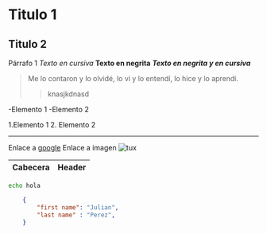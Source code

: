 # Titulo 1 
## Titulo 2

Párrafo 1 
*Texto en cursiva*
**Texto en negrita**
***Texto en negrita y en cursiva***
> Me lo contaron y lo olvidé, lo vi y lo entendí, lo hice y lo aprendí.
>> knasjkdnasd

-Elemento 1
-Elemento 2

1.Elemento 1
2. Elemento 2
   
---

Enlace a [google](www.google.com)
Enlace a imagen ![tux](https://mdg.imgix.net/assets/images/vscode.png?auto=format&fit=clip&q=40&w=1080)

| Cabecera | Header |
| -------- | ------ |

```bash
echo hola
```
```json
    {
        "first name": "Julian",
        "last name" : "Perez",
    }
```


